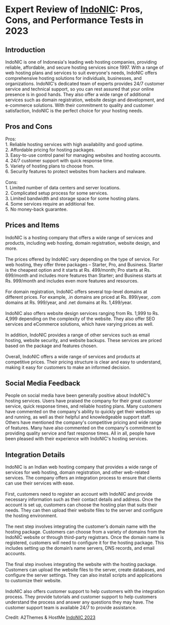 <h1>Expert Review of <a href="https://a2themes.com/indonic-reviews">IndoNIC</a>: Pros, Cons, and Performance Tests in 2023</h1>
<h2>Introduction</h2>
IndoNIC is one of Indonesia's leading web hosting companies, providing reliable, affordable, and secure hosting services since 1997. With a range of web hosting plans and services to suit everyone's needs, IndoNIC offers comprehensive hosting solutions for individuals, businesses, and organizations. IndoNIC's dedicated team of experts provides 24/7 customer service and technical support, so you can rest assured that your online presence is in good hands. They also offer a wide range of additional services such as domain registration, website design and development, and e-commerce solutions. With their commitment to quality and customer satisfaction, IndoNIC is the perfect choice for your hosting needs.
<h2>Pros and Cons</h2>
Pros: <br>1. Reliable hosting services with high availability and good uptime.<br>2. Affordable pricing for hosting packages.<br>3. Easy-to-use control panel for managing websites and hosting accounts.<br>4. 24/7 customer support with quick response time.<br>5. Variety of hosting plans to choose from.<br>6. Security features to protect websites from hackers and malware.<br><br>Cons: <br>1. Limited number of data centers and server locations.<br>2. Complicated setup process for some services.<br>3. Limited bandwidth and storage space for some hosting plans.<br>4. Some services require an additional fee.<br>5. No money-back guarantee.
<h2>Prices and Items</h2>
IndoNIC is a hosting company that offers a wide range of services and products, including web hosting, domain registration, website design, and more.<br><br>The prices offered by IndoNIC vary depending on the type of service. For web hosting, they offer three packages – Starter, Pro, and Business. Starter is the cheapest option and it starts at Rs. 499/month; Pro starts at Rs. 699/month and includes more features than Starter; and Business starts at Rs. 999/month and includes even more features and resources.<br><br>For domain registration, IndoNIC offers several top-level domains at different prices. For example, .in domains are priced at Rs. 899/year, .com domains at Rs. 999/year, and .net domains at Rs. 1,499/year.<br><br>IndoNIC also offers website design services ranging from Rs. 1,999 to Rs. 4,999 depending on the complexity of the website. They also offer SEO services and eCommerce solutions, which have varying prices as well.<br><br>In addition, IndoNIC provides a range of other services such as email hosting, website security, and website backups. These services are priced based on the package and features chosen.<br><br>Overall, IndoNIC offers a wide range of services and products at competitive prices. Their pricing structure is clear and easy to understand, making it easy for customers to make an informed decision.
<h2>Social Media Feedback</h2>
People on social media have been generally positive about IndoNIC's hosting services. Users have praised the company for their great customer service, quick response times, and reliable hosting plans. Many customers have commented on the company's ability to quickly get their websites up and running, as well as their helpful and knowledgeable support staff. Others have mentioned the company's competitive pricing and wide range of features. Many have also commented on the company's commitment to providing quality service and fast response times. All in all, people have been pleased with their experience with IndoNIC's hosting services.
<h2>Integration Details</h2>
IndoNIC is an Indian web hosting company that provides a wide range of services for web hosting, domain registration, and other web-related services. The company offers an integration process to ensure that clients can use their services with ease.<br><br>First, customers need to register an account with IndoNIC and provide necessary information such as their contact details and address. Once the account is set up, customers can choose the hosting plan that suits their needs. They can then upload their website files to the server and configure the hosting environment.<br><br>The next step involves integrating the customer’s domain name with the hosting package. Customers can choose from a variety of domains from the IndoNIC website or through third-party registrars. Once the domain name is registered, customers will need to configure it for the hosting package. This includes setting up the domain’s name servers, DNS records, and email accounts.<br><br>The final step involves integrating the website with the hosting package. Customers can upload the website files to the server, create databases, and configure the server settings. They can also install scripts and applications to customize their website.<br><br>IndoNIC also offers customer support to help customers with the integration process. They provide tutorials and customer support to help customers understand the process and answer any questions they may have. The customer support team is available 24/7 to provide assistance.
<p>Credit: A2Themes & HostMe <a href="https://a2themes.com/indonic-reviews">IndoNIC 2023</a></p>